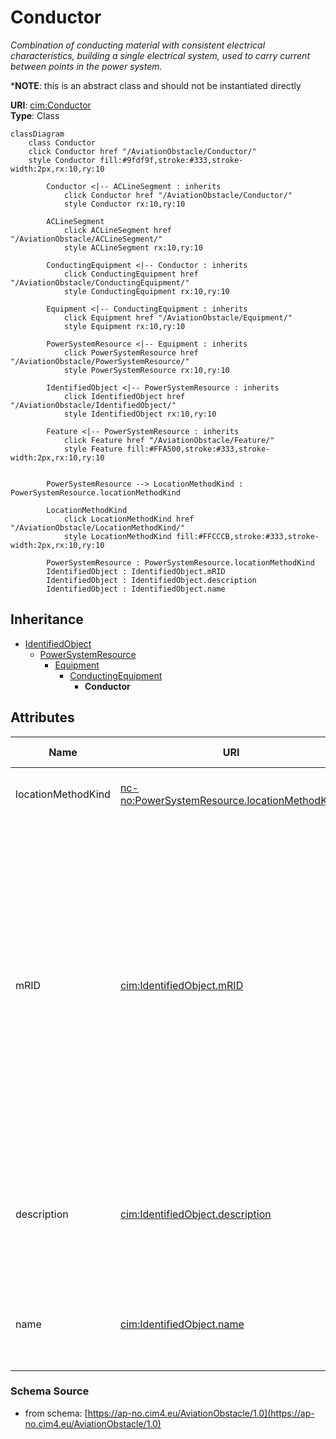 # Conductor

_Combination of conducting material with consistent electrical characteristics, building a single electrical system, used to carry current between points in the power system._

*__NOTE__: this is an abstract class and should not be instantiated directly

**URI**: [cim:Conductor](https://cim.ucaiug.io/ns#Conductor)<br />
**Type**: Class

```mermaid
classDiagram
    class Conductor
    click Conductor href "/AviationObstacle/Conductor/"
    style Conductor fill:#9fdf9f,stroke:#333,stroke-width:2px,rx:10,ry:10

        Conductor <|-- ACLineSegment : inherits
            click Conductor href "/AviationObstacle/Conductor/"
            style Conductor rx:10,ry:10

        ACLineSegment
            click ACLineSegment href "/AviationObstacle/ACLineSegment/"
            style ACLineSegment rx:10,ry:10

        ConductingEquipment <|-- Conductor : inherits
            click ConductingEquipment href "/AviationObstacle/ConductingEquipment/"
            style ConductingEquipment rx:10,ry:10

        Equipment <|-- ConductingEquipment : inherits
            click Equipment href "/AviationObstacle/Equipment/"
            style Equipment rx:10,ry:10

        PowerSystemResource <|-- Equipment : inherits
            click PowerSystemResource href "/AviationObstacle/PowerSystemResource/"
            style PowerSystemResource rx:10,ry:10

        IdentifiedObject <|-- PowerSystemResource : inherits
            click IdentifiedObject href "/AviationObstacle/IdentifiedObject/"
            style IdentifiedObject rx:10,ry:10

        Feature <|-- PowerSystemResource : inherits
            click Feature href "/AviationObstacle/Feature/"
            style Feature fill:#FFA500,stroke:#333,stroke-width:2px,rx:10,ry:10


        PowerSystemResource --> LocationMethodKind : PowerSystemResource.locationMethodKind

        LocationMethodKind
            click LocationMethodKind href "/AviationObstacle/LocationMethodKind/"
            style LocationMethodKind fill:#FFCCCB,stroke:#333,stroke-width:2px,rx:10,ry:10

        PowerSystemResource : PowerSystemResource.locationMethodKind
        IdentifiedObject : IdentifiedObject.mRID
        IdentifiedObject : IdentifiedObject.description
        IdentifiedObject : IdentifiedObject.name
```

## Inheritance
* [IdentifiedObject](IdentifiedObject.md)
    * [PowerSystemResource](PowerSystemResource.md)
        * [Equipment](Equipment.md)
            * [ConductingEquipment](ConductingEquipment.md)
                * **Conductor**

## Attributes
| Name | URI | Cardinality and Range | Description | Inheritance |
| ---  | --- | --- | --- | --- |
| locationMethodKind | [nc-no:PowerSystemResource.locationMethodKind](http://cim4.eu/ns/nc-no#PowerSystemResource.locationMethodKind) | 0..1 LocationMethodKind | Possible methods to derive geographical location. | PowerSystemResource |
| mRID | [cim:IdentifiedObject.mRID](https://cim.ucaiug.io/ns#IdentifiedObject.mRID) | 0..1 string | Master resource identifier issued by a model authority. The mRID is unique within an exchange context. Global uniqueness is easily achieved by using a UUID, as specified in RFC 4122, for the mRID. The use of UUID is strongly recommended.For CIMXML data files in RDF syntax conforming to IEC 61970-552, the mRID is mapped to rdf:ID or rdf:about attributes that identify CIM object elements. | IdentifiedObject |
| description | [cim:IdentifiedObject.description](https://cim.ucaiug.io/ns#IdentifiedObject.description) | 0..1 string | The description is a free human readable text describing or naming the object. It may be non unique and may not correlate to a naming hierarchy. | IdentifiedObject |
| name | [cim:IdentifiedObject.name](https://cim.ucaiug.io/ns#IdentifiedObject.name) | 0..1 string | The name is any free human readable and possibly non unique text naming the object. | IdentifiedObject |

### Schema Source
* from schema: [https://ap-no.cim4.eu/AviationObstacle/1.0](https://ap-no.cim4.eu/AviationObstacle/1.0)
